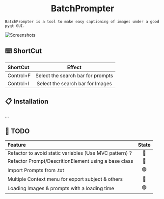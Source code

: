<h1 align="center">BatchPrompter</h1>

`BatchPrompter is a tool to make easy captioning of images under a good pyqt GUI.`

![Screenshots](https://i.imgur.com/1rFfNa7.png)

## ⌨️ ShortCut
| ShortCut                                          |              Effect               |
|:--------------------------------------------------|:---------------------------------:|
| Control+F                                         | Select the search bar for prompts |
| Control+I                                         | Select the search bar for Images  |

## 📋 Installation
  ...

## 📝 TODO

| Feature                                                | State |
|:-------------------------------------------------------|:-----:|
| Refactor to avoid static variables (Use MVC pattern) ? | 🛑 |
| Refactor Prompt/DescritionElement using a base class   | 🛑 |
| Import Prompts from .txt                               | 🟢  |
| Multiple Context menu for export subject & others      | 🛑  |
| Loading Images & prompts with a loading time           | 🟢  |
